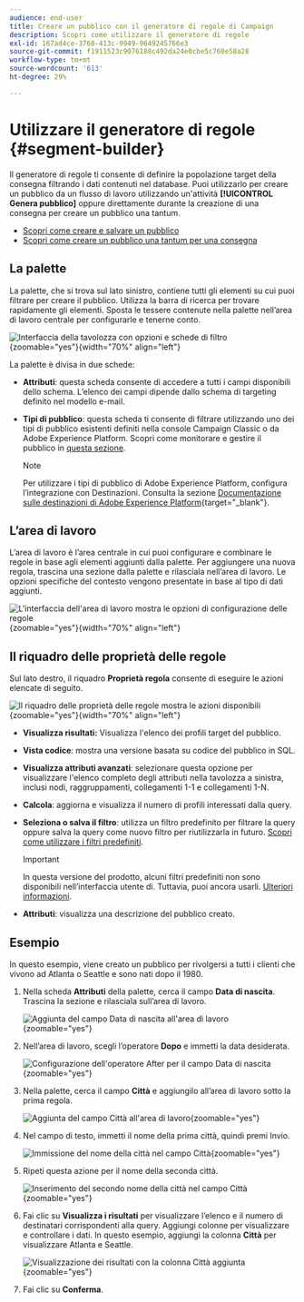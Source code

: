 ```yaml
---
audience: end-user
title: Creare un pubblico con il generatore di regole di Campaign
description: Scopri come utilizzare il generatore di regole
exl-id: 167ad4ce-3760-413c-9949-9649245766e3
source-git-commit: f1911523c9076188c492da24e0cbe5c760e58a28
workflow-type: tm+mt
source-wordcount: '613'
ht-degree: 29%

---
```


# Utilizzare il generatore di regole {#segment-builder}

Il generatore di regole ti consente di definire la popolazione target della consegna filtrando i dati contenuti nel database. Puoi utilizzarlo per creare un pubblico da un flusso di lavoro utilizzando un&#39;attività **[!UICONTROL Genera pubblico]** oppure direttamente durante la creazione di una consegna per creare un pubblico una tantum.

* [Scopri come creare e salvare un pubblico](create-audience.md)
* [Scopri come creare un pubblico una tantum per una consegna](one-time-audience.md)

## La palette

La palette, che si trova sul lato sinistro, contiene tutti gli elementi su cui puoi filtrare per creare il pubblico. Utilizza la barra di ricerca per trovare rapidamente gli elementi. Sposta le tessere contenute nella palette nell’area di lavoro centrale per configurarle e tenerne conto.

![Interfaccia della tavolozza con opzioni e schede di filtro](assets/segment-builder2.png){zoomable="yes"}{width="70%" align="left"}

La palette è divisa in due schede:

* **Attributi**: questa scheda consente di accedere a tutti i campi disponibili dello schema. L’elenco dei campi dipende dallo schema di targeting definito nel modello e-mail.

* **Tipi di pubblico**: questa scheda ti consente di filtrare utilizzando uno dei tipi di pubblico esistenti definiti nella console Campaign Classic o da Adobe Experience Platform. Scopri come monitorare e gestire il pubblico in [questa sezione](manage-audience.md).

  >[!NOTE]
  >
  >Per utilizzare i tipi di pubblico di Adobe Experience Platform, configura l’integrazione con Destinazioni. Consulta la sezione [Documentazione sulle destinazioni di Adobe Experience Platform](https://experienceleague.adobe.com/docs/experience-platform/destinations/home.html?lang=it){target="_blank"}.

## L’area di lavoro

L’area di lavoro è l’area centrale in cui puoi configurare e combinare le regole in base agli elementi aggiunti dalla palette. Per aggiungere una nuova regola, trascina una sezione dalla palette e rilasciala nell’area di lavoro. Le opzioni specifiche del contesto vengono presentate in base al tipo di dati aggiunti.

![L&#39;interfaccia dell&#39;area di lavoro mostra le opzioni di configurazione delle regole](assets/segment-builder4.png){zoomable="yes"}{width="70%" align="left"}

## Il riquadro delle proprietà delle regole

Sul lato destro, il riquadro **Proprietà regola** consente di eseguire le azioni elencate di seguito.

![Il riquadro delle proprietà delle regole mostra le azioni disponibili](assets/segment-builder5.png){zoomable="yes"}{width="70%" align="left"}

* **Visualizza risultati:** Visualizza l&#39;elenco dei profili target del pubblico.
* **Vista codice**: mostra una versione basata su codice del pubblico in SQL.
* **Visualizza attributi avanzati**: selezionare questa opzione per visualizzare l&#39;elenco completo degli attributi nella tavolozza a sinistra, inclusi nodi, raggruppamenti, collegamenti 1-1 e collegamenti 1-N.
* **Calcola**: aggiorna e visualizza il numero di profili interessati dalla query.
* **Seleziona o salva il filtro**: utilizza un filtro predefinito per filtrare la query oppure salva la query come nuovo filtro per riutilizzarla in futuro. [Scopri come utilizzare i filtri predefiniti](../get-started/predefined-filters.md).

  >[!IMPORTANT]
  >
  >In questa versione del prodotto, alcuni filtri predefiniti non sono disponibili nell’interfaccia utente di. Tuttavia, puoi ancora usarli. [Ulteriori informazioni](../get-started/guardrails.md#predefined-filters-filters-guardrails-limitations).

* **Attributi**: visualizza una descrizione del pubblico creato.

## Esempio

In questo esempio, viene creato un pubblico per rivolgersi a tutti i clienti che vivono ad Atlanta o Seattle e sono nati dopo il 1980.

1. Nella scheda **Attributi** della palette, cerca il campo **Data di nascita**. Trascina la sezione e rilasciala sull’area di lavoro.

   ![Aggiunta del campo Data di nascita all&#39;area di lavoro](assets/segment-builder6.png){zoomable="yes"}

1. Nell’area di lavoro, scegli l’operatore **Dopo** e immetti la data desiderata.

   ![Configurazione dell&#39;operatore After per il campo Data di nascita](assets/segment-builder7.png){zoomable="yes"}

1. Nella palette, cerca il campo **Città** e aggiungilo all’area di lavoro sotto la prima regola.

   ![Aggiunta del campo Città all&#39;area di lavoro](assets/segment-builder8.png){zoomable="yes"}

1. Nel campo di testo, immetti il nome della prima città, quindi premi Invio.

   ![Immissione del nome della città nel campo Città](assets/segment-builder9.png){zoomable="yes"}

1. Ripeti questa azione per il nome della seconda città.

   ![Inserimento del secondo nome della città nel campo Città](assets/segment-builder10.png){zoomable="yes"}

1. Fai clic su **Visualizza i risultati** per visualizzare l’elenco e il numero di destinatari corrispondenti alla query. Aggiungi colonne per visualizzare e controllare i dati. In questo esempio, aggiungi la colonna **Città** per visualizzare Atlanta e Seattle.

   ![Visualizzazione dei risultati con la colonna Città aggiunta](assets/segment-builder11.png){zoomable="yes"}

1. Fai clic su **Conferma**.